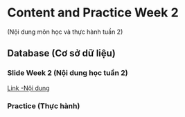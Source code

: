 # Content and Practice Week 2
(Nội dung môn học và thực hành tuần 2)

## Database (Cơ sở dữ liệu)

### Slide Week 2 (Nội dung học tuần 2)

[Link -Nội dung](https://nglthu.github.io/Database/Slide/LTWebAd_02_PHP-MySQL_LTN.pdf)

### Practice (Thực hành)

